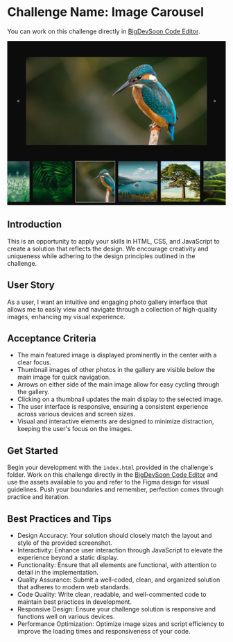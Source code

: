# Challenge Name: Image Carousel

You can work on this challenge directly in [BigDevSoon Code Editor](https://app.bigdevsoon.me/challenges/image-carousel/browser).

![Image Carousel Design](./design.png)

## Introduction

This is an opportunity to apply your skills in HTML, CSS, and JavaScript to create a solution that reflects the design. We encourage creativity and uniqueness while adhering to the design principles outlined in the challenge.

## User Story

As a user, I want an intuitive and engaging photo gallery interface that allows me to easily view and navigate through a collection of high-quality images, enhancing my visual experience.

## Acceptance Criteria

- The main featured image is displayed prominently in the center with a clear focus.
- Thumbnail images of other photos in the gallery are visible below the main image for quick navigation.
- Arrows on either side of the main image allow for easy cycling through the gallery.
- Clicking on a thumbnail updates the main display to the selected image.
- The user interface is responsive, ensuring a consistent experience across various devices and screen sizes.
- Visual and interactive elements are designed to minimize distraction, keeping the user's focus on the images.

## Get Started

Begin your development with the `index.html` provided in the challenge's folder. Work on this challenge directly in the [BigDevSoon Code Editor](https://app.bigdevsoon.me/challenges/image-carousel/browser) and use the assets available to you and refer to the Figma design for visual guidelines. Push your boundaries and remember, perfection comes through practice and iteration.

## Best Practices and Tips

- Design Accuracy: Your solution should closely match the layout and style of the provided screenshot.
- Interactivity: Enhance user interaction through JavaScript to elevate the experience beyond a static display.
- Functionality: Ensure that all elements are functional, with attention to detail in the implementation.
- Quality Assurance: Submit a well-coded, clean, and organized solution that adheres to modern web standards.
- Code Quality: Write clean, readable, and well-commented code to maintain best practices in development.
- Responsive Design: Ensure your challenge solution is responsive and functions well on various devices.
- Performance Optimization: Optimize image sizes and script efficiency to improve the loading times and responsiveness of your code.
